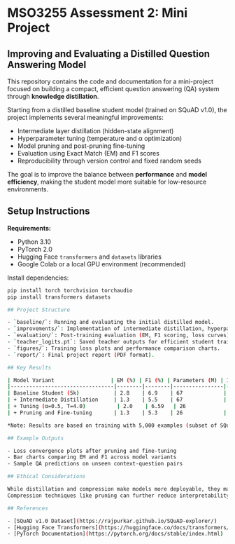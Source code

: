 # MSO3255 Assessment 2: Mini Project

## Improving and Evaluating a Distilled Question Answering Model

This repository contains the code and documentation for a mini-project focused on building a compact, efficient question answering (QA) system through **knowledge distillation**.

Starting from a distilled baseline student model (trained on SQuAD v1.0), the project implements several meaningful improvements:

- Intermediate layer distillation (hidden-state alignment)
- Hyperparameter tuning (temperature and α optimization)
- Model pruning and post-pruning fine-tuning
- Evaluation using Exact Match (EM) and F1 scores
- Reproducibility through version control and fixed random seeds

The goal is to improve the balance between **performance** and **model efficiency**, making the student model more suitable for low-resource environments.

## Setup Instructions

**Requirements:**
- Python 3.10
- PyTorch 2.0
- Hugging Face `transformers` and `datasets` libraries
- Google Colab or a local GPU environment (recommended)

Install dependencies:
```bash
pip install torch torchvision torchaudio
pip install transformers datasets

## Project Structure

- `baseline/`: Running and evaluating the initial distilled model.
- `improvements/`: Implementation of intermediate distillation, hyperparameter search, and pruning.
- `evaluation/`: Post-training evaluation (EM, F1 scoring, loss curves).
- `teacher_logits.pt`: Saved teacher outputs for efficient student training (stored in Google Drive).
- `figures/`: Training loss plots and performance comparison charts.
- `report/`: Final project report (PDF format).

## Key Results

| Model Variant                  | EM (%) | F1 (%) | Parameters (M) | Inference Time (ms) |
|---------------------------------|--------|--------|----------------|---------------------|
| Baseline Student (5k)           | 2.8    | 6.9    | 67             | 28                  |
| + Intermediate Distillation     | 1.3    | 5.5    | 67             | 28                  |
| + Tuning (α=0.5, T=4.0)          | 2.0    | 6.59   | 26             | 22                  |
| + Pruning and Fine-tuning       | 1.3    | 5.3    | 26             | 22                  |

*Note: Results are based on training with 5,000 examples (subset of SQuAD v1.0) and 2 epochs due to computational limits.*

## Example Outputs

- Loss convergence plots after pruning and fine-tuning
- Bar charts comparing EM and F1 across model variants
- Sample QA predictions on unseen context-question pairs

## Ethical Considerations

While distillation and compression make models more deployable, they may also amplify biases inherited from the teacher model.  
Compression techniques like pruning can further reduce interpretability. Future extensions should include fairness evaluations and bias mitigation strategies.

## References

- [SQuAD v1.0 Dataset](https://rajpurkar.github.io/SQuAD-explorer/)
- [Hugging Face Transformers](https://huggingface.co/docs/transformers/index)
- [PyTorch Documentation](https://pytorch.org/docs/stable/index.html)
